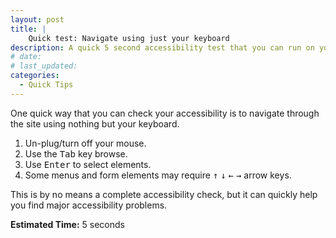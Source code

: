 ```yaml
---
layout: post
title: |
    Quick test: Navigate using just your keyboard
description: A quick 5 second accessibility test that you can run on your sites right now.
# date:
# last_updated:
categories:
  - Quick Tips
---
```

One quick way that you can check your accessibility is to navigate through the site using nothing but your keyboard.

1. Un-plug/turn off your mouse.
2. Use the <kbd>Tab</kbd> key browse.
3. Use <kbd>Enter</kbd> to select elements.
4. Some menus and form elements may require <kbd>&uarr;</kbd> <kbd>&darr;</kbd> <kbd>&larr;</kbd> <kbd>&rarr;</kbd> arrow keys.

This is by no means a complete accessibility check, but it can quickly help you find major accessibility problems.

**Estimated Time:** 5 seconds
